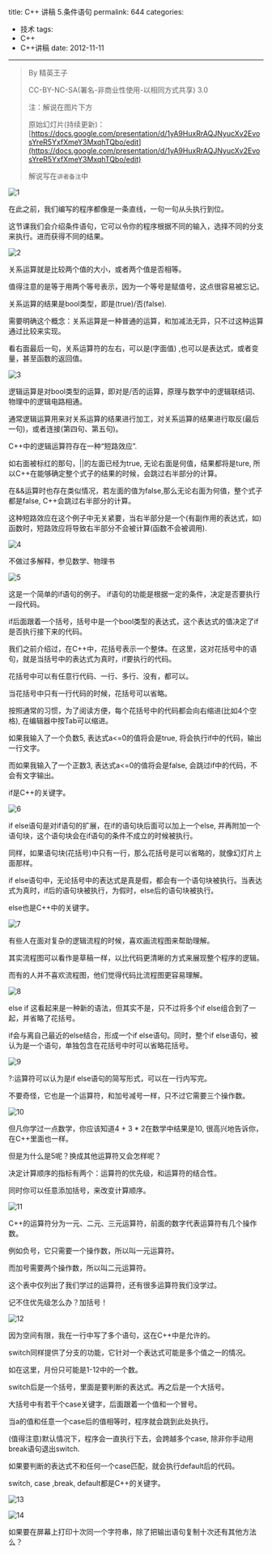 title: C++ 讲稿 5.条件语句
permalink: 644
categories:
  - 技术
tags:
  - C++
  - C++讲稿
date: 2012-11-11
---

> By 精英王子
>
>   CC-BY-NC-SA(署名-非商业性使用-以相同方式共享) 3.0
>
> 注：解说在图片下方
>
> 原始幻灯片(持续更新)：[https://docs.google.com/presentation/d/1yA9HuxRrAQJNyucXv2EvosYreR5YxfXmeY3MxqhTQbo/edit](https://docs.google.com/presentation/d/1yA9HuxRrAQJNyucXv2EvosYreR5YxfXmeY3MxqhTQbo/edit)
>
>   解说写在`讲者备注`中

![1](http://i.minus.com/i2Xi8DKvPSa13.png)

在此之前，我们编写的程序都像是一条直线，一句一句从头执行到位。

这节课我们会介绍条件语句，它可以令你的程序根据不同的输入，选择不同的分支来执行。进而获得不同的结果。

![2](http://i.minus.com/iWpOhWEf2zz2q.png)

关系运算就是比较两个值的大小，或者两个值是否相等。

值得注意的是等于用两个等号表示，因为一个等号是赋值号，这点很容易被忘记。

关系运算的结果是bool类型，即是(true)/否(false).

需要明确这个概念：关系运算是一种普通的运算，和加减法无异，只不过这种运算通过比较来实现。

看右面最后一句，关系运算符的左右，可以是(字面值) ,也可以是表达式，或者变量，甚至函数的返回值。

![3](http://i.minus.com/ibwbbB29fQJ6ra.png)

逻辑运算是对bool类型的运算，即对是/否的运算，原理与数学中的逻辑联结词、物理中的逻辑电路相通。

通常逻辑运算用来对关系运算的结果进行加工，对关系运算的结果进行取反(最后一句)，或者连接(第四句、第五句)。

C++中的逻辑运算符存在一种“短路效应”.

如右面被标红的那句，||的左面已经为true, 无论右面是何值，结果都将是ture, 所以C++在能够确定整个式子的结果的时候，会跳过右半部分的计算。

在&amp;&amp;运算时也存在类似情况，若左面的值为false,那么无论右面为何值，整个式子都是false, C++会跳过右半部分的计算。

这种短路效应在这个例子中无关紧要，当右半部分是一个(有副作用的表达式，如)函数时，短路效应将导致右半部分不会被计算(函数不会被调用).

![4](http://i.minus.com/ie7xWniMuoiSr.png)

不做过多解释，参见数学、物理书

![5](http://i.minus.com/i5XlXwDEjlF7A.png)

这是一个简单的if语句的例子。
if语句的功能是根据一定的条件，决定是否要执行一段代码。

if后面跟着一个括号，括号中是一个bool类型的表达式，这个表达式的值决定了if是否执行接下来的代码。

我们之前介绍过，在C++中，花括号表示一个整体。在这里，这对花括号中的语句，就是当括号中的表达式为真时，if要执行的代码。

花括号中可以有任意行代码、一行、多行、没有，都可以。

当花括号中只有一行代码的时候，花括号可以省略。

按照通常的习惯，为了阅读方便，每个花括号中的代码都会向右缩进(比如4个空格), 在编辑器中按Tab可以缩进。

如果我输入了一个负数5, 表达式a&lt;=0的值将会是true, 将会执行if中的代码，输出一行文字。

而如果我输入了一个正数3, 表达式a&lt;=0的值将会是false, 会跳过if中的代码，不会有文字输出。

if是C++的关键字。

![6](http://i.minus.com/itecfai5SoV5W.png)

if else语句是对if语句的扩展，在if的语句块后面可以加上一个else, 并再附加一个语句块，这个语句块会在if语句的条件不成立的时候被执行。

同样，如果语句块(花括号)中只有一行，那么花括号是可以省略的，就像幻灯片上面那样。

if else语句中，无论括号中的表达式是真是假，都会有一个语句块被执行。当表达式为真时，if后的语句块被执行，为假时，else后的语句块被执行。

else也是C++中的关键字。

![7](http://i.minus.com/iJCvCu27anwRa.png)

有些人在面对复杂的逻辑流程的时候，喜欢画流程图来帮助理解。

其实流程图可以看作是草稿一样，以比代码更清晰的方式来展现整个程序的逻辑。

而有的人并不喜欢流程图，他们觉得代码比流程图更容易理解。

![8](http://i.minus.com/i1fCI3mIYYIKa.png)

else if 这看起来是一种新的语法，但其实不是，只不过将多个if else组合到了一起，并省略了花括号。

if会与离自己最近的else结合，形成一个if else语句。同时，整个if else语句，被认为是一个语句，单独包含在花括号中时可以省略花括号。

![9](http://i.minus.com/iQYO43z891Pmz.png)

?:运算符可以认为是if else语句的简写形式，可以在一行内写完。

不要奇怪，它也是一个运算符，和加号减号一样，只不过它需要三个操作数。

![10](http://i.minus.com/ibjvVAuzVtT4c1.png)

但凡你学过一点数学，你应该知道4 + 3 * 2在数学中结果是10, 很高兴地告诉你，在C++里面也一样。

但是为什么是5呢？换成其他运算符又会怎样呢？

决定计算顺序的指标有两个：运算符的优先级，和运算符的结合性。

同时你可以任意添加括号，来改变计算顺序。

![11](http://i.minus.com/iY2Zwmd14bKI6.png)

C++的运算符分为一元、二元、三元运算符，前面的数字代表运算符有几个操作数。

例如负号，它只需要一个操作数，所以叫一元运算符。

而加号需要两个操作数，所以叫二元运算符。

这个表中仅列出了我们学过的运算符，还有很多运算符我们没学过。

记不住优先级怎么办？加括号！

![12](http://i.minus.com/iGS7JEX26kNMW.png)

因为空间有限，我在一行中写了多个语句，这在C++中是允许的。

switch同样提供了分支的功能，它针对一个表达式可能是多个值之一的情况。

如在这里，月份只可能是1-12中的一个数。

switch后是一个括号，里面是要判断的表达式。再之后是一个大括号。

大括号中有若干个case关键字，后面跟着一个值和一个冒号。

当a的值和任意一个case后的值相等时，程序就会跳到此处执行。

(值得注意)默认情况下，程序会一直执行下去，会跨越多个case, 除非你手动用break语句退出switch.

如果要判断的表达式不和任何一个case匹配，就会执行default后的代码。

switch, case ,break, default都是C++的关键字。

![13](http://i.minus.com/i0v2a3J5qAoPZ.png)

![14](http://i.minus.com/ibb3YiJ2KP0F2l.png)

如果要在屏幕上打印十次同一个字符串，除了把输出语句复制十次还有其他方法么？
